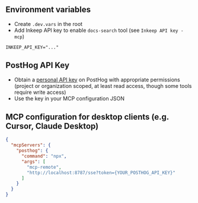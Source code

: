 ## Environment variables

- Create `.dev.vars` in the root
- Add Inkeep API key to enable `docs-search` tool (see `Inkeep API key - mcp`)


```
INKEEP_API_KEY="..."
```

## PostHog API Key

- Obtain a [personal API key](https://posthog.com/docs/api#how-to-obtain-a-personal-api-key) on PostHog with appropriate permissions (project or organization scoped, at least read access, though some tools require write access)
- Use the key in your MCP configuration JSON 

## MCP configuration for desktop clients (e.g. Cursor, Claude Desktop)

```json
{
  "mcpServers": {
    "posthog": {
      "command": "npx",
      "args": [
        "mcp-remote",
        "http://localhost:8787/sse?token={YOUR_POSTHOG_API_KEY}"
      ]
    }
  }
}
```